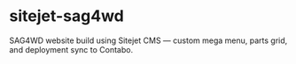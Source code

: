 # sitejet-sag4wd
SAG4WD website build using Sitejet CMS — custom mega menu, parts grid, and deployment sync to Contabo.
